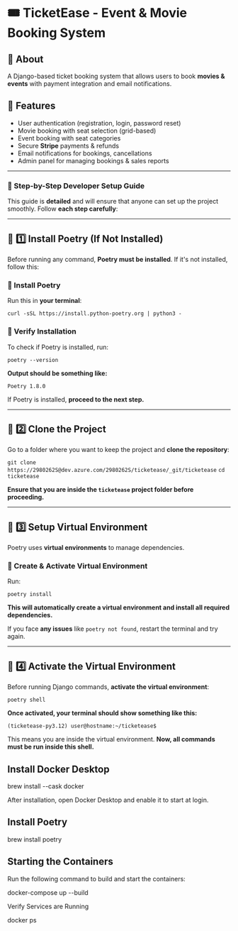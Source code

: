 # 🎟️ TicketEase - Event & Movie Booking System

## 📌 About
A Django-based ticket booking system that allows users to book **movies & events** with payment integration and email notifications.

## 🚀 Features
- User authentication (registration, login, password reset)
- Movie booking with seat selection (grid-based)
- Event booking with seat categories
- Secure **Stripe** payments & refunds
- Email notifications for bookings, cancellations
- Admin panel for managing bookings & sales reports

---

### **🔧 Step-by-Step Developer Setup Guide**

This guide is **detailed** and will ensure that anyone can set up the project smoothly. Follow **each step carefully**:

---

## **📌 1️⃣ Install Poetry (If Not Installed)**

Before running any command, **Poetry must be installed**. If it's not installed, follow this:

### **🔹 Install Poetry**

Run this in **your terminal**:


`curl -sSL https://install.python-poetry.org | python3 -`

### **🔹 Verify Installation**

To check if Poetry is installed, run:


`poetry --version`

**Output should be something like:**


`Poetry 1.8.0`

If Poetry is installed, **proceed to the next step.**

---

## **📌 2️⃣ Clone the Project**

Go to a folder where you want to keep the project and **clone the repository**:


`git clone https://2980262S@dev.azure.com/2980262S/ticketease/_git/ticketease`
`cd ticketease`

**Ensure that you are inside the `ticketease` project folder before proceeding.**

---

## **📌 3️⃣ Setup Virtual Environment**

Poetry uses **virtual environments** to manage dependencies.

### **🔹 Create & Activate Virtual Environment**

Run:


`poetry install`

**This will automatically create a virtual environment and install all required dependencies.**

If you face **any issues** like `poetry not found`, restart the terminal and try again.

---

## **📌 4️⃣ Activate the Virtual Environment**

Before running Django commands, **activate the virtual environment**:


`poetry shell`

**Once activated, your terminal should show something like this:**


`(ticketease-py3.12) user@hostname:~/ticketease$`

This means you are inside the virtual environment. **Now, all commands must be run inside this shell.**


## Install Docker Desktop
brew install --cask docker

After installation, open Docker Desktop and enable it to start at login.

## Install Poetry

brew install poetry

## Starting the Containers
Run the following command to build and start the containers:

docker-compose up --build

Verify Services are Running

docker ps